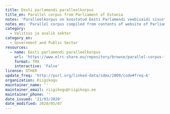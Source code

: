 ```yaml
---
title: Eesti parlamendi paralleelkorpus
title_en: Parallel corpus from Parliament of Estonia
notes: 'Paralleelkorpus on koostatud Eesti Parlamendi veebisaidi sisust http://riigikogu.ee'
notes_en: 'Parallel corpus compiled from contents of website of Parliament of Estonia Website: http://riigikogu.ee'
category:
  - Valitsus ja avalik sektor
category_en:
  - Government and Public Sector
resources:
  - name: Eesti parlamendi paralleelkorpus
    url: 'https://www.elrc-share.eu/repository/browse/parallel-corpus-from-parliament-of-estonia-processed/b1ecbb3c67f411e8b7d400155d0267062c6b97c6d3d64cb8b57e819c8d7f4a1e/'
    format: TMX
    interactive: 'False'
license: OTHER
update_freq: 'http://purl.org/linked-data/sdmx/2009/code#freq-A'
organization: Riigikogu
maintainer_name: ''
maintainer_email: riigikogu@riigikogu.ee
maintainer_phone: ''
date_issued: '21/03/2020'
date_modified: 2020/05/07
---
```

